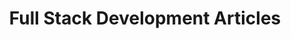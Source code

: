 ---
title: "Full Stack Development Articles"
keywords: ["Programming skills", "Full-stack development", "Front-end development", "Back-end development", "Mobile-end development", "DevOps technology", "Python", "Crawler", "SEO", "Quantitative trading technology" , "Java", "Elixir", "Functional Development", "Object-Oriented Development", "High Concurrency System Architecture", "Refactoring", "TDD", "DDD", "System Architecture", "Distributed and Microservices "," P2P technology "," GitHub open source project "," Arbitrage technology "," Bot development "]
description: "Full-stack development series articles, share some of my programming skills, full-stack development technologies including front-end and back-end mobile and DevOps technology, Python learning, crawler development, SEO related technologies, quantitative trading Tushare library related tool development, Java and Elixir programming Tips, Nodejs, microservices and distributed, refactoring TDD and DDD, development of GitHub open source projects, etc."
---